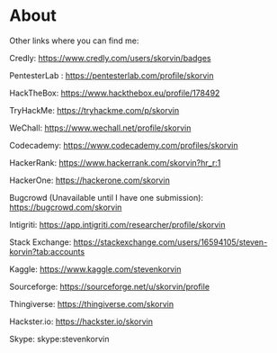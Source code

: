 # About


Other links where you can find me:

Credly: https://www.credly.com/users/skorvin/badges

PentesterLab : https://pentesterlab.com/profile/skorvin

HackTheBox: https://www.hackthebox.eu/profile/178492

TryHackMe: https://tryhackme.com/p/skorvin

WeChall: https://www.wechall.net/profile/skorvin

Codecademy: https://www.codecademy.com/profiles/skorvin

HackerRank: https://www.hackerrank.com/skorvin?hr_r:1

HackerOne: https://hackerone.com/skorvin

Bugcrowd (Unavailable until I have one submission): https://bugcrowd.com/skorvin

Intigriti: https://app.intigriti.com/researcher/profile/skorvin

Stack Exchange: https://stackexchange.com/users/16594105/steven-korvin?tab:accounts

Kaggle: https://www.kaggle.com/stevenkorvin

Sourceforge: https://sourceforge.net/u/skorvin/profile

Thingiverse: https://thingiverse.com/skorvin

Hackster.io: https://hackster.io/skorvin

Skype: skype:stevenkorvin
